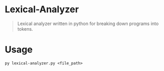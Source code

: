 # Lexical-Analyzer
> Lexical analyzer written in python for breaking down programs into tokens.

# Usage
`py lexical-analyzer.py <file_path>`
